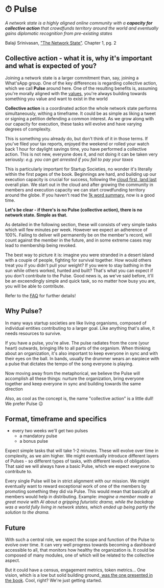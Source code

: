 # ⏱ Pulse


*A network state is a highly aligned online community with a **capacity for collective action** that crowdfunds territory around the world and eventually gains diplomatic recognition from pre-existing states*

Balaji Srinivasan, ["The Network State"](https://thenetworkstate.com/the-network-state-in-one-sentence). Chapter 1, pg. 2

## Collective action - what it is, why it's important and what is expected of you?

Joining a network state is a larger commitment than, say, joining a What'sApp group. One of the key differences is regarding collective action, which we call **Pulse** around here. One of the resulting benefits is, assuming you're morally aligned with the [values](values.md), you're always building towards something you value and want to exist in the world

**Collective action** is a coordinated action the whole network state performs simultaneously, withing a timeframe. It could be as simple as liking a tweet or signing a petition defending a common interest. As we grow along with our capacity for execution, these tasks will evolve and have varying degrees of complexity.

This is something you already do, but don't think of it in those terms. If you've filed your tax reports, enjoyed the weekend or rolled your watch back 1 hour for daylight savings time, you have performed a collective action. This is not new, everyone does it, and not doing it can be taken very seriously: *e.g. you can get arrested if you fail to pay your taxes*

This is particularly important for Startup Societies, no wonder it's literally within the first pages of the book. Beginnings are hard, and building up our execution capacity is crucial for success, following the [cloud first, land last](https://thenetworkstate.com/the-network-state-in-one-thousand-words) overall plan. We start out in the cloud and after growing the community in members and execution capacity we can start crowdfunding territory around the globe. If you haven't read the [1k word summary](https://thenetworkstate.com/the-network-state-in-one-thousand-words), now is a good time.

**Let's be clear - if there's is no Pulse (collective action), there is no network state. Simple as that.**

As detailed in the following section, these will consists of very simple tasks which will few minutes per week. However we expect an adherence of 100%. Failing to deliver will permanently be on the member's record, will count against the member in the future, and in some extreme cases may lead to membership being revoked.

The best way to picture it is: imagine you were stranded in a desert island with a couple of people, fighting for survival together. How would others treat you if you didn't pull your weight? If you were to stay bathing in the sun while others worked, hunted and built? That's what you can expect if you don't contribute to the Pulse. Good news is, as we've said before, it'll be an exceendingly simple and quick task, so no matter how busy you are, you will be able to contribute.

Refer to the [FAQ](pulse-faq.md) for further details!

## Why Pulse?
In many ways startup societies are like living organisms, composed of individual entities contributing to a larger goal. Like anything that's alive, it needs resources to survive.

If you have a pulse, you're alive. The pulse radiates from the core (your heart) outwards, bringing life to all parts of the organism. When thinking about an organization, it's also important to keep everyone in sync and with their eyes on the ball. In bands, usually the drummer wears an earpiece with a pulse that dictates the tempo of the song everyone is playing.

Now moving away from the metaphorical, we believe the Pulse will accomplish all these things: nurture the organization, bring everyone together and keep everyone in sync and building towards the same direction

Also, as cool as the concept is, the name "collective action" is a little dull! We prefer Pulse 😉

## Format, timeframe and specifics

- every two weeks we'll get two pulses
    - a mandatory pulse
    - a bonus pulse

Expect simple tasks that will take 1-2 minutes. These will evolve over time in complexity, as we aim higher. We might eventually introduce different layers of Pulses - so different types of tasks, with different levels of obligation. That said we will always have a basic Pulse, which we expect everyone to contribute to.

Every single Pulse will be in strict alignment with our mission. We might eventually want to reward exceptional work of one of the members by promoting something they did via Pulse. This would mean that basically all members would help in distributing. Example: *imagine a member made a great movie with AI about a gripping futuristic drama, while the backdrop was a world fully living in network states, which ended up being partly the solution to the drama.*



## Future

With such a central role, we expect the scope and function of the Pulse to evolve over time. It can very well progress towards becoming a dashboard accessible to all, that monitors how healthy the organization is. It could be composed of many modules, one of which will be related to the collective aspect. 

But it could have a census, engagement metrics, token metrics... One vision, which is a low but solid building ground,[ was the one presented in the book](https://thenetworkstate.com/the-network-state-in-one-image). Cool, right? We're just getting started. 
